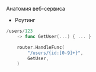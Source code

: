 Анатомия веб-сервиса
* Роутинг

```go
/users/123
    -> func GetUser(...) { ... }

    router.HandleFunc(
        "/users/{id:[0-9]+}",
        GetUser,
    )
```